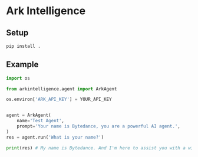 # Ark Intelligence

## Setup

```bash
pip install .
```



## Example

```python
import os

from arkintelligence.agent import ArkAgent

os.environ['ARK_API_KEY'] = YOUR_API_KEY


agent = ArkAgent(
    name='Test Agent',
    prompt='Your name is Bytedance, you are a powerful AI agent.',
)
res = agent.run('What is your name?')

print(res) # My name is Bytedance. And I'm here to assist you with a wide range of questions and information!
```
